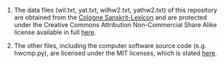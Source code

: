 1. The data files (wil.txt, yat.txt, wilhw2.txt, yathw2.txt) of this repository are obtained from the
    [Cologne Sanskrit-Lexicon](http://www.sanskrit-lexicon.uni-koeln.de/) and are protected under the
    Creative Commons Attribution Non-Commercial Share Alike license available in full 
    [here](http://creativecommons.org/licenses/by-nc-sa/3.0/legalcode).

2. The other files, including the computer software source code (e.g. hwcmp.py), are licensed under the
MIT licenses, which is stated [here](http://opensource.org/licenses/MIT).


    
